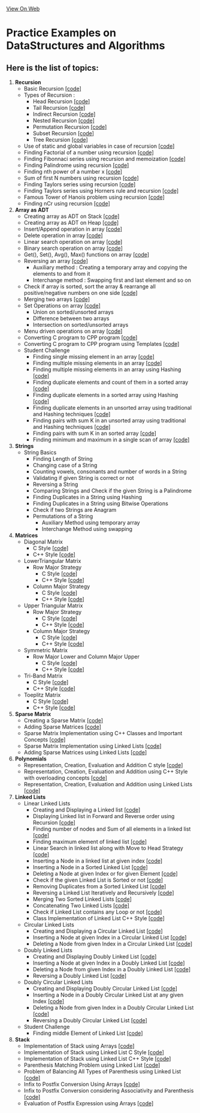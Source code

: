 [View On Web](https://shahpranav1094-courses.github.io/Algorithms-DataStructures/)

# Practice Examples on DataStructures and Algorithms

## Here is the list of topics:

1. **Recursion**
     - Basic Recursion [[code]](https://github.com/Pranav-Udemy-Courses/Algorithms-DataStructures/blob/master/Recursion/RecursionExample.cpp)
	 - Types of Recursion :
		- Head Recursion  [[code]](https://github.com/Pranav-Udemy-Courses/Algorithms-DataStructures/blob/master/Recursion/RecursionExample.cpp)
        - Tail Recursion  [[code]](https://github.com/Pranav-Udemy-Courses/Algorithms-DataStructures/blob/master/Recursion/RecursionExample.cpp)
		- Indirect Recursion  [[code]](https://github.com/Pranav-Udemy-Courses/Algorithms-DataStructures/blob/master/Recursion/IndirectRecursion.cpp)
		- Nested Recursion  [[code]](https://github.com/Pranav-Udemy-Courses/Algorithms-DataStructures/blob/master/Recursion/NestedRecursion.cpp)
		- Permutation Recursion  [[code]](https://github.com/Pranav-Udemy-Courses/Algorithms-DataStructures/blob/master/Recursion/PermutationRecursion.cpp)
		- Subset Recursion  [[code]](https://github.com/Pranav-Udemy-Courses/Algorithms-DataStructures/blob/master/Recursion/SubsetRecursion.cpp)
		- Tree Recursion  [[code]](https://github.com/Pranav-Udemy-Courses/Algorithms-DataStructures/blob/master/Recursion/TreeRecursion.cpp)
	 - Use of static and global variables in case of recursion  [[code]](https://github.com/Pranav-Udemy-Courses/Algorithms-DataStructures/blob/master/Recursion/Static%26GlobalVariablesInRecursion.cpp)
     - Finding Factorial of a number using recursion  [[code]](https://github.com/Pranav-Udemy-Courses/Algorithms-DataStructures/blob/master/Recursion/FactorialRecursion.cpp)
	 - Finding Fibonnaci series using recursion and memoization  [[code]](https://github.com/Pranav-Udemy-Courses/Algorithms-DataStructures/blob/master/Recursion/FibonacciRecursion%26Memoization.cpp)
	 - Finding Palindrome using recursion [[code]](https://github.com/Pranav-Udemy-Courses/Algorithms-DataStructures/blob/master/Recursion/PalindromeRecursion.cpp)
	 - Finding nth power of a number x  [[code]](https://github.com/Pranav-Udemy-Courses/Algorithms-DataStructures/blob/master/Recursion/PowerRecursion.cpp)
	 - Sum of first N numbers using recursion  [[code]](https://github.com/Pranav-Udemy-Courses/Algorithms-DataStructures/blob/master/Recursion/SumOfFirstNNumbersRecursion.cpp)
	 - Finding Taylors series using recursion  [[code]](https://github.com/Pranav-Udemy-Courses/Algorithms-DataStructures/blob/master/Recursion/TaylorsRecursion.cpp)
	 - Finding Taylors series using Horners rule and recursion  [[code]](https://github.com/Pranav-Udemy-Courses/Algorithms-DataStructures/blob/master/Recursion/TaylorsHornerRecursion.cpp)
	 - Famous Tower of Hanois problem using recursion  [[code]](https://github.com/Pranav-Udemy-Courses/Algorithms-DataStructures/blob/master/Recursion/TowerOfHanoi.cpp)
	 - Finding nCr using recursion  [[code]](https://github.com/Pranav-Udemy-Courses/Algorithms-DataStructures/blob/master/Recursion/nCrUsingRecursion.cpp)
2. **Array as ADT**
     - Creating array as ADT on Stack  [[code]](https://github.com/Pranav-Udemy-Courses/Algorithms-DataStructures/blob/master/ArrayADT/ArrayADTStack.cpp)
     - Creating array as ADT on Heap  [[code]](https://github.com/Pranav-Udemy-Courses/Algorithms-DataStructures/blob/master/ArrayADT/ArrayADTHeap.cpp)
     - Insert/Append operation in array  [[code]](https://github.com/Pranav-Udemy-Courses/Algorithms-DataStructures/blob/master/ArrayADT/ArrayADTInsertAppend.cpp)
     - Delete operation in array  [[code]](https://github.com/Pranav-Udemy-Courses/Algorithms-DataStructures/blob/master/ArrayADT/ArrayADTDelete.cpp)
     - Linear search operation on array  [[code]](https://github.com/Pranav-Udemy-Courses/Algorithms-DataStructures/blob/master/ArrayADT/ArrayLinearSearch.cpp)
     - Binary search operation on array  [[code]](https://github.com/Pranav-Udemy-Courses/Algorithms-DataStructures/blob/master/ArrayADT/ArrayBinarySearch.cpp)
     - Get(), Set(), Avg(), Max() functions on array  [[code]](https://github.com/Pranav-Udemy-Courses/Algorithms-DataStructures/blob/master/ArrayADT/ArrayGetSetOperations.cpp)
     - Reversing an array  [[code]](https://github.com/Pranav-Udemy-Courses/Algorithms-DataStructures/blob/master/ArrayADT/ArrayReverse.cpp)
		- Auxiliary method : Creating a temporary array and copying the elements to and from it
		- Interchange method : Swapping first and last element and so on
     - Check if array is sorted, sort the array & rearrange all positive/negative numbers on one side  [[code]](https://github.com/Pranav-Udemy-Courses/Algorithms-DataStructures/blob/master/ArrayADT/ArraySortedOperations.cpp)
     - Merging two arrays  [[code]](https://github.com/Pranav-Udemy-Courses/Algorithms-DataStructures/blob/master/ArrayADT/ArrayMerge.cpp)
     - Set Operations on array  [[code]](https://github.com/Pranav-Udemy-Courses/Algorithms-DataStructures/blob/master/ArrayADT/ArraySetBinaryOperations.cpp)
		- Union on sorted/unsorted arrays
		- Difference between two arrays
		- Intersection on sorted/unsorted arrays
     - Menu driven operations on array  [[code]](https://github.com/Pranav-Udemy-Courses/Algorithms-DataStructures/blob/master/ArrayADT/ArrayMenudriven.cpp)
     - Converting C program to CPP program  [[code]](https://github.com/Pranav-Udemy-Courses/Algorithms-DataStructures/blob/master/ArrayADT/ArrayCtoCPP.cpp)
     - Converting C program to CPP program using Templates  [[code]](https://github.com/Pranav-Udemy-Courses/Algorithms-DataStructures/blob/master/ArrayADT/ArrayADTTemplateCPP.cpp)
     - Student Challenge
		- Finding single missing element in an array  [[code]](https://github.com/Pranav-Udemy-Courses/Algorithms-DataStructures/blob/master/ArrayADT/ArraySCFindMultipleMissingElement.cpp)
		- Finding multiple missing elements in an array  [[code]](https://github.com/Pranav-Udemy-Courses/Algorithms-DataStructures/blob/master/ArrayADT/ArraySCFindMultipleMissingElement.cpp)
		- Finding multiple missing elements in an array using Hashing  [[code]](https://github.com/Pranav-Udemy-Courses/Algorithms-DataStructures/blob/master/ArrayADT/ArraySCFindMultipleMissingElementHashing.cpp)
		- Finding duplicate elements and count of them in a sorted array [[code]](https://github.com/Pranav-Udemy-Courses/Algorithms-DataStructures/blob/master/ArrayADT/ArraySCDuplicateElementsSorted.cpp) 
		- Finding duplicate elements in a sorted array using Hashing  [[code]](https://github.com/Pranav-Udemy-Courses/Algorithms-DataStructures/blob/master/ArrayADT/ArraySCDuplicatesHashingSorted.cpp)
		- Finding duplicate elements in an unsorted array using traditional and Hashing techniques  [[code]](https://github.com/Pranav-Udemy-Courses/Algorithms-DataStructures/blob/master/ArrayADT/ArraySCDuplicatesUnsorted.cpp)
		- Finding pairs with sum K in an unsorted array using traditional and Hashing techniques  [[code]](https://github.com/Pranav-Udemy-Courses/Algorithms-DataStructures/blob/master/ArrayADT/ArraySCFindPairWithSumKUnsorted.cpp)
		- Finding pairs with sum K in an sorted array  [[code]](https://github.com/Pranav-Udemy-Courses/Algorithms-DataStructures/blob/master/ArrayADT/ArraySCFindPairWithSumKSorted.cpp)
		- Finding minimum and maximum in a single scan of array  [[code]](https://github.com/Pranav-Udemy-Courses/Algorithms-DataStructures/blob/master/ArrayADT/ArraySCMinMaxInSingleScan.cpp)
3. **Strings**
     - String Basics
        - Finding Length of String
		- Changing case of a String
		- Counting vowels, consonants and number of words in a String
		- Validating if given String is correct or not
		- Reversing a String
		- Comparing Strings and Check if the given String is a Palindrome
		- Finding Duplicates in a String using Hashing
		- Finding Duplicates in a String using Bitwise Operations
		- Check if two Strings are Anagram
		- Permutations of a String
			- Auxiliary Method using temporary array
			- Interchange Method using swapping
4. **Matrices**
     - Diagonal Matrix
		- C Style  [[code]](https://github.com/Pranav-Udemy-Courses/Algorithms-DataStructures/blob/master/Matrices/DiagonalMatrixCStyle.cpp)
		- C++ Style [[code]](https://github.com/ShahPranav1094-Courses/Algorithms-DataStructures/blob/master/Matrices/DiagonalMatrixC%2B%2BStyle.cpp)
     - LowerTriangular Matrix
		 - Row Major Strategy
			- C Style [[code]](https://github.com/ShahPranav1094-Courses/Algorithms-DataStructures/blob/master/Matrices/LowerTriangularRowMajorCStyle.cpp)
			- C++ Style  [[code]](https://github.com/ShahPranav1094-Courses/Algorithms-DataStructures/blob/master/Matrices/LowerTriangularRowMajorC%2B%2BStyle.cpp)
		- Column Major Strategy
			- C Style  [[code]](https://github.com/ShahPranav1094-Courses/Algorithms-DataStructures/blob/master/Matrices/LowerTriangularColumnMajorCStyle.cpp)
			- C++ Style  [[code]](https://github.com/ShahPranav1094-Courses/Algorithms-DataStructures/blob/master/Matrices/LowerTriangularColumnMajorC%2B%2BStyle.cpp)
	- Upper Triangular Matrix
		- Row Major Strategy
			- C Style  [[code]](https://github.com/ShahPranav1094-Courses/Algorithms-DataStructures/blob/master/Matrices/UpperTriangularRowMajorCStyle.cpp)
			- C++ Style  [[code]](https://github.com/ShahPranav1094-Courses/Algorithms-DataStructures/blob/master/Matrices/UpperTriangularRowMajorC%2B%2BStyle.cpp)
		- Column Major Strategy
			- C Style  [[code]](https://github.com/ShahPranav1094-Courses/Algorithms-DataStructures/blob/master/Matrices/UpperTriangularColumnMajorCStyle.cpp)
			- C++ Style  [[code]](https://github.com/ShahPranav1094-Courses/Algorithms-DataStructures/blob/master/Matrices/UpperTriangularColumnMajorC%2B%2BStyle.cpp)
	- Symmetric Matrix
		- Row Major Lower and Column Major Upper
			- C Style  [[code]](https://github.com/ShahPranav1094-Courses/Algorithms-DataStructures/blob/master/Matrices/SymmetricRowMajorLowerColumnMajorUpperCStyle.cpp)
			- C++ Style  [[code]](https://github.com/ShahPranav1094-Courses/Algorithms-DataStructures/blob/master/Matrices/SymmetricRowMajorLowerColumnMajorUpperC%2B%2BStyle.cpp)
	- Tri-Band Matrix
	   - C Style  [[code]](https://github.com/ShahPranav1094-Courses/Algorithms-DataStructures/blob/master/Matrices/TriBandMatrixCStyle.cpp)
	   - C++ Style  [[code]](https://github.com/ShahPranav1094-Courses/Algorithms-DataStructures/blob/master/Matrices/TriBandMatrixC%2B%2BStyle.cpp)
	- Toeplitz Matrix
	  - C Style  [[code]](https://github.com/ShahPranav1094-Courses/Algorithms-DataStructures/blob/master/Matrices/ToeplitzMatrixCStyle.cpp)
	  - C++ Style  [[code]](https://github.com/ShahPranav1094-Courses/Algorithms-DataStructures/blob/master/Matrices/ToeplitzMatrixC%2B%2BStyle.cpp)
5. **Sparse Matrix**
	- Creating a Sparse Matrix  [[code]](https://github.com/ShahPranav1094-Courses/Algorithms-DataStructures/blob/master/SparseMatrix/CreateSparseMatrixCStyle.cpp)
	- Adding Sparse Matrices  [[code]](https://github.com/ShahPranav1094-Courses/Algorithms-DataStructures/blob/master/SparseMatrix/AddingSparseMatricesCStyle.cpp)
	- Sparse Matrix Implementation using C++ Classes and Important Concepts  [[code]](https://github.com/ShahPranav1094-Courses/Algorithms-DataStructures/blob/master/SparseMatrix/SparseMatrixImplementationC%2B%2BStyle.cpp)
	- Sparse Matrix Implementation using Linked Lists  [[code]](https://github.com/ShahPranav1094-Courses/Algorithms-DataStructures/blob/master/SparseMatrix/SparseMatrixUsingLinkedList.cpp)
	- Adding Sparse Matrices using Linked Lists  [[code]](https://github.com/ShahPranav1094-Courses/Algorithms-DataStructures/blob/master/SparseMatrix/AddingSparseMatricesUsingLinkedList.cpp)
6. **Polynomials**
	- Representation, Creation, Evaluation and Addition C style  [[code]](https://github.com/ShahPranav1094-Courses/Algorithms-DataStructures/blob/master/Polynomials/PolynomialCStyle.cpp)
    - Representation, Creation, Evaluation and Addition using C++ Style with overloading concepts  [[code]](https://github.com/ShahPranav1094-Courses/Algorithms-DataStructures/blob/master/Polynomials/PolynomialC%2B%2BStyle.cpp)
	- Representation, Creation, Evaluation and Addition using Linked Lists  [[code]](https://github.com/ShahPranav1094-Courses/Algorithms-DataStructures/blob/master/Polynomials/PolynomialUsingLinkedList.cpp)
7. **Linked Lists**
	- Linear Linked Lists
		- Creating and Displaying a Linked list  [[code]](https://github.com/ShahPranav1094-Courses/Algorithms-DataStructures/blob/master/LinkedList/CreateDisplayLinkedListCStyle.cpp)
		- Displaying Linked list in Forward and Reverse order using Recursion  [[code]](https://github.com/ShahPranav1094-Courses/Algorithms-DataStructures/blob/master/LinkedList/DisplayFwdRvrUsingRecursion.cpp)
		- Finding number of nodes and Sum of all elements in a linked list  [[code]](https://github.com/ShahPranav1094-Courses/Algorithms-DataStructures/blob/master/LinkedList/FindCountAndSum.cpp)
		- Finding maximum element of linked list  [[code]](https://github.com/ShahPranav1094-Courses/Algorithms-DataStructures/blob/master/LinkedList/FindMaxElement.cpp)
		- Linear Search in linked list along with Move to Head Strategy  [[code]](https://github.com/ShahPranav1094-Courses/Algorithms-DataStructures/blob/master/LinkedList/LinearSearch.cpp)
		- Inserting a Node in a linked list at given index  [[code]](https://github.com/ShahPranav1094-Courses/Algorithms-DataStructures/blob/master/LinkedList/InsertingNodeInLinkedList.cpp)
		- Inserting a Node in a Sorted Linked List  [[code]](https://github.com/ShahPranav1094-Courses/Algorithms-DataStructures/blob/master/LinkedList/InsertingNodeInSortedLinkedList.cpp)
		- Deleting a Node at given Index or for given Element  [[code]](https://github.com/ShahPranav1094-Courses/Algorithms-DataStructures/blob/master/LinkedList/DeletingNodeFromLinkedList.cpp)
		- Check if the given Linked List is Sorted or not  [[code]](https://github.com/ShahPranav1094-Courses/Algorithms-DataStructures/blob/master/LinkedList/CheckIfLinkedListIsSorted.cpp)
		- Removing Duplicates from a Sorted Linked List  [[code]](https://github.com/ShahPranav1094-Courses/Algorithms-DataStructures/blob/master/LinkedList/RemovingDuplicatesFromSortedLinkedList.cpp)
		- Reversing a Linked List Iteratively and Recursively  [[code]](https://github.com/ShahPranav1094-Courses/Algorithms-DataStructures/blob/master/LinkedList/ReversingLinkedList.cpp)
		- Merging Two Sorted Linked Lists  [[code]](https://github.com/ShahPranav1094-Courses/Algorithms-DataStructures/blob/master/LinkedList/MergingSortedLinkedLIists.cpp)
		- Concatenating Two Linked Lists  [[code]](https://github.com/ShahPranav1094-Courses/Algorithms-DataStructures/blob/master/LinkedList/ConcatenateLinkedLists.cpp)
		- Check if Linked List contains any Loop or not  [[code]](https://github.com/ShahPranav1094-Courses/Algorithms-DataStructures/blob/master/LinkedList/CheckIfLoopLinkedList.cpp)
		- Class Implementation of Linked List C++ Style  [[code]](https://github.com/ShahPranav1094-Courses/Algorithms-DataStructures/blob/master/LinkedList/LinkedListC%2B%2BClass.cpp)
	- Circular Linked Lists
		- Creating and Displaying a Circular Linked List  [[code]](https://github.com/ShahPranav1094-Courses/Algorithms-DataStructures/blob/master/LinkedList/CreateDisplayCircularLinkedList.cpp)
		- Inserting a Node at given Index in a Circular Linked List  [[code]](https://github.com/ShahPranav1094-Courses/Algorithms-DataStructures/blob/master/LinkedList/InsertingNodeInCircularLinkedList.cpp)
		- Deleting a Node from given Index in a Circular Linked List  [[code]](https://github.com/ShahPranav1094-Courses/Algorithms-DataStructures/blob/master/LinkedList/DeletingNodeFromCircularLinkedList.cpp) 
	- Doubly Linked Lists
		- Creating and Displaying Doubly Linked List  [[code]](https://github.com/ShahPranav1094-Courses/Algorithms-DataStructures/blob/master/LinkedList/CreateDisplayDoublyLinkedList.cpp)
		- Inserting a Node at given Index in a Doubly Linked List  [[code]](https://github.com/ShahPranav1094-Courses/Algorithms-DataStructures/blob/master/LinkedList/InsertingNodeInDoublyLinkedList.cpp)
		- Deleting a Node from given Index in a Doubly Linked List  [[code]](https://github.com/ShahPranav1094-Courses/Algorithms-DataStructures/blob/master/LinkedList/DeletingNodeFromDoublyLinkedList.cpp)
		- Reversing a Doubly Linked List  [[code]](https://github.com/ShahPranav1094-Courses/Algorithms-DataStructures/blob/master/LinkedList/ReversingDoublyLinkedList.cpp)
	- Doubly Circular Linked Lists
		- Creating and Displaying Doubly Circular Linked List  [[code]](https://github.com/ShahPranav1094-Courses/Algorithms-DataStructures/blob/master/LinkedList/CreateDisplayDoublyCircularLinkedList.cpp)
		- Inserting a Node in a Doubly Circular Linked List at any given Index  [[code]](https://github.com/ShahPranav1094-Courses/Algorithms-DataStructures/blob/master/LinkedList/InsertingNodeInDoublyCircularLinkedList.cpp)
		- Deleting a Node from given Index in a Doubly Circular Linked List  [[code]](https://github.com/ShahPranav1094-Courses/Algorithms-DataStructures/blob/master/LinkedList/DeletingNodeFromDoublyCircularLinkedList.cpp)
		- Reversing a Doubly Circular Linked List  [[code]](https://github.com/ShahPranav1094-Courses/Algorithms-DataStructures/blob/master/LinkedList/ReversingDoublyCircularLinkedList.cpp)
	- Student Challenge
		- Finding middle Element of Linked List  [[code]](https://github.com/ShahPranav1094-Courses/Algorithms-DataStructures/blob/master/LinkedList/LinkedListSCMiddleElement.cpp)
8. **Stack**
	- Implementation of Stack using Arrays  [[code]](https://github.com/ShahPranav1094-Courses/Algorithms-DataStructures/blob/master/Stack/StackUsingArray.cpp)
	- Implementation of Stack using Linked List C Style  [[code]](https://github.com/ShahPranav1094-Courses/Algorithms-DataStructures/blob/master/Stack/StackUsingLinkedListCStyle.cpp)
	- Implementation of Stack using Linked List C++ Style  [[code]](https://github.com/ShahPranav1094-Courses/Algorithms-DataStructures/blob/master/Stack/StackUsingLinkedListC%2B%2BStyle.cpp)
	- Parenthesis Matching Problem using Linked List  [[code]](https://github.com/ShahPranav1094-Courses/Algorithms-DataStructures/blob/master/Stack/ParenthesisBalanceUsingLinkedList.cpp)
	- Problem of Balancing All Types of Parenthesis using Linked List  [[code]](https://github.com/ShahPranav1094-Courses/Algorithms-DataStructures/blob/master/Stack/AllTypesBalancedUsingLinkedList.cpp)
	- Infix to Postfix Conversion Using Arrays  [[code]](https://github.com/ShahPranav1094-Courses/Algorithms-DataStructures/blob/master/Stack/InfixToPostfixUsingArray.cpp)
	- Infix to Postfix Conversion considering Associativity and Parenthesis  [[code]](https://github.com/ShahPranav1094-Courses/Algorithms-DataStructures/blob/master/Stack/InfixToPostfixConsideringAssocAndPreced.cpp)
	- Evaluation of Postfix Expression using Arrays  [[code]](https://github.com/ShahPranav1094-Courses/Algorithms-DataStructures/blob/master/Stack/EvaluatePostfixExpression.cpp)
	 
	 
